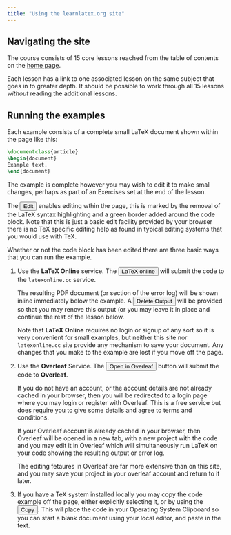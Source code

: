 ```yaml
---
title: "Using the learnlatex.org site"
---
```


## Navigating the site

The course consists of 15 core lessons reached from the table of contents on the [home page](/).

Each lesson has a link to one associated lesson on the same subject
that goes in to greater depth. It should be possible to work through
all 15 lessons _without_  reading the additional lessons.

## Running the examples

Each example consists of a complete small LaTeX document shown within
the page like this:

```latex
\documentclass{article}
\begin{document}
Example text.
\end{document}
```

The example is complete however you may wish to edit it to make small changes, perhaps as part of an Exercises set at the end of the lesson.

The <button>Edit</button> enables editing wthin the page, this is
marked by the removal of the LaTeX syntax highlighting and a green
border added around the code block. Note that this is just a basic edit facility provided by your browser
there is no TeX specific editing help as found in typical editing systems that you would use with TeX.

Whether or not the code block has been edited there are three basic ways that you can run the example.

1. Use the **LaTeX Online** service. The <button>LaTeX online</button>
   will submit the code to the `latexonline.cc` service.

   The resulting PDF document (or section of the error log) will be
   shown inline immediately below the example. A <button>Delete
   Output</button> will be provided so that you may renove this output
   (or you may leave it in place and continue the rest of the lesson
   below.

   Note that  **LaTeX Online** requires no login or signup of any sort
   so it is very convenient for small examples, but neither this site
   nor `latexonline.cc` site provide any mechanism to save your
   document. Any changes that you make to the example are lost if you
   move off the page.

2. Use the **Overleaf** Service. The <button>Open in Overleaf</button>
   button will submit the code to **Overleaf**.

   If you do not have an account, or the account details are not
   already cached in your browser, then you will be redirected to a
   login page where you may login or register with Overleaf. This is a
   free service but does require you to give some details and agree to
   terms and conditions.

   If your Overleaf account is already cached in your browser, then
   Overleaf will be opened in a new tab, with a new
   project with the code and you may edit it in
   Overleaf which will simultaneously run LaTeX on your code showing
   the resulting output or error log.

   The editing fetaures in Overleaf are far more extensive than on this
   site, and you may save your project in your overleaf account and
   return to it later.

3. If you have a TeX system installed locally you may copy the code
   example off the page, either explicitly selecting it, or by using
   the <button>Copy</button>. This wil place the code in your
   Operating System Clipboard so you can start a blank document using
   your local editor, and paste in the text.


   

